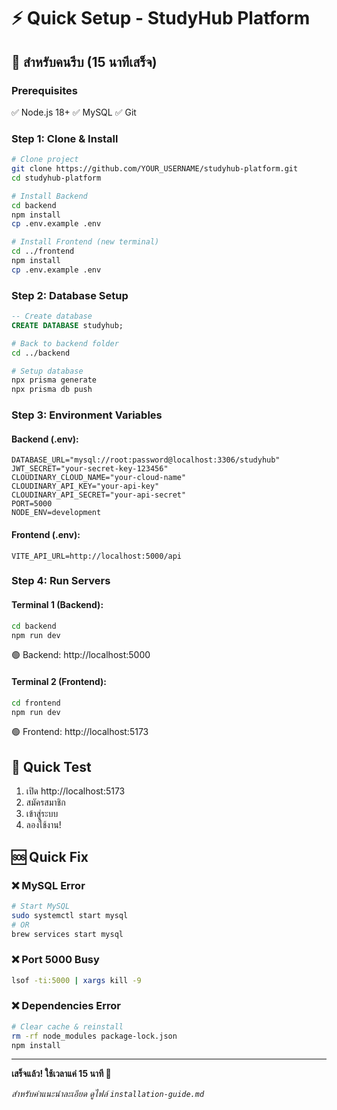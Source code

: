 # ⚡ Quick Setup - StudyHub Platform

## 🚀 สำหรับคนรีบ (15 นาทีเสร็จ)

### Prerequisites
✅ Node.js 18+ ✅ MySQL ✅ Git

### Step 1: Clone & Install
```bash
# Clone project
git clone https://github.com/YOUR_USERNAME/studyhub-platform.git
cd studyhub-platform

# Install Backend
cd backend
npm install
cp .env.example .env

# Install Frontend (new terminal)
cd ../frontend
npm install
cp .env.example .env
```

### Step 2: Database Setup
```sql
-- Create database
CREATE DATABASE studyhub;
```

```bash
# Back to backend folder
cd ../backend

# Setup database
npx prisma generate
npx prisma db push
```

### Step 3: Environment Variables

#### Backend (.env):
```env
DATABASE_URL="mysql://root:password@localhost:3306/studyhub"
JWT_SECRET="your-secret-key-123456"
CLOUDINARY_CLOUD_NAME="your-cloud-name"
CLOUDINARY_API_KEY="your-api-key"
CLOUDINARY_API_SECRET="your-api-secret"
PORT=5000
NODE_ENV=development
```

#### Frontend (.env):
```env
VITE_API_URL=http://localhost:5000/api
```

### Step 4: Run Servers

#### Terminal 1 (Backend):
```bash
cd backend
npm run dev
```
🟢 Backend: http://localhost:5000

#### Terminal 2 (Frontend):
```bash
cd frontend
npm run dev
```
🟢 Frontend: http://localhost:5173

## 🎯 Quick Test

1. เปิด http://localhost:5173
2. สมัครสมาชิก
3. เข้าสู่ระบบ
4. ลองใช้งาน!

## 🆘 Quick Fix

### ❌ MySQL Error
```bash
# Start MySQL
sudo systemctl start mysql
# OR
brew services start mysql
```

### ❌ Port 5000 Busy
```bash
lsof -ti:5000 | xargs kill -9
```

### ❌ Dependencies Error
```bash
# Clear cache & reinstall
rm -rf node_modules package-lock.json
npm install
```

---

**เสร็จแล้ว! ใช้เวลาแค่ 15 นาที 🎉**

*สำหรับคำแนะนำละเอียด ดูไฟล์ `installation-guide.md`*